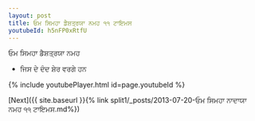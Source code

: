 ```yaml
---
layout: post
title: ਓਮ ਸਿਮਹਾ ਡੈਸ਼ਤ੍ਰਯਾ ਨਮਹ ੧੧ ਟਾਇਮਸ
youtubeId: h5nFP0xRtfU
---
```

 
 
 ਓਮ ਸਿਮਹਾ ਡੈਸ਼ਤ੍ਰਯਾ ਨਮਹ  
 
 -  ਜਿਸ ਦੇ ਦੰਦ ਸ਼ੇਰ ਵਰਗੇ ਹਨ 
 
  
 
  
 
 
 
 
 
 


{% include youtubePlayer.html id=page.youtubeId %}
 
[Next]({{ site.baseurl }}{% link  split1/_posts/2013-07-20-ਓਮ ਸਿਮਹਾ ਨਾਦਾਯਾ ਨਮਹ ੧੧ ਟਾਇਮਸ.md%})
 
